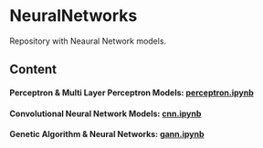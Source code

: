 # NeuralNetworks
Repository with Neaural Network models.
## Content

#### Perceptron & Multi Layer Perceptron Models: [perceptron.ipynb](https://colab.research.google.com/github/cwirex/NeuralNetworks/blob/main/cnn.ipynb)

#### Convolutional Neural Network Models: [cnn.ipynb](https://colab.research.google.com/github/cwirex/NeuralNetworks/blob/main/cnn.ipynb)

#### Genetic Algorithm & Neural Networks: [gann.ipynb](https://colab.research.google.com/github/cwirex/NeuralNetworks/blob/main/perceptron.ipynb)
